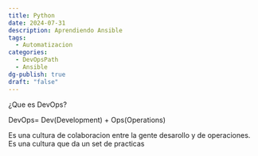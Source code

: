 ```yaml
---
title: Python
date: 2024-07-31
description: Aprendiendo Ansible
tags:
  - Automatizacion
categories:
  - DevOpsPath
  - Ansible
dg-publish: true
draft: "false"
---
```


¿Que es DevOps?

DevOps= Dev(Development) + Ops(Operations)

Es una cultura de colaboracion entre la gente desarollo y de operaciones. Es una cultura que da un set de practicas